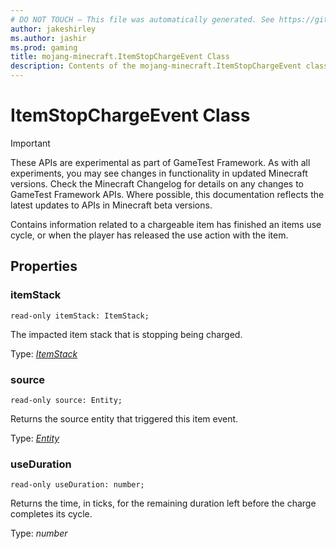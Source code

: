 ```yaml
---
# DO NOT TOUCH — This file was automatically generated. See https://github.com/Mojang/MinecraftScriptingApiDocsGenerator to modify descriptions, examples, etc.
author: jakeshirley
ms.author: jashir
ms.prod: gaming
title: mojang-minecraft.ItemStopChargeEvent Class
description: Contents of the mojang-minecraft.ItemStopChargeEvent class.
---
```

# ItemStopChargeEvent Class
>[!IMPORTANT]
>These APIs are experimental as part of GameTest Framework. As with all experiments, you may see changes in functionality in updated Minecraft versions. Check the Minecraft Changelog for details on any changes to GameTest Framework APIs. Where possible, this documentation reflects the latest updates to APIs in Minecraft beta versions.

Contains information related to a chargeable item has finished an items use cycle, or when the player has released the use action with the item.

## Properties
### **itemStack**
`read-only itemStack: ItemStack;`

The impacted item stack that is stopping being charged.

Type: [*ItemStack*](ItemStack.md)


### **source**
`read-only source: Entity;`

Returns the source entity that triggered this item event.

Type: [*Entity*](Entity.md)


### **useDuration**
`read-only useDuration: number;`

Returns the time, in ticks, for the remaining duration left before the charge completes its cycle.

Type: *number*


